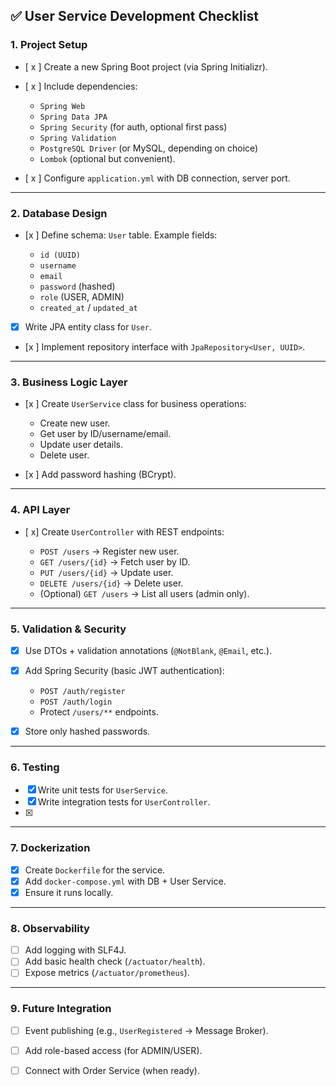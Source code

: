
## ✅ User Service Development Checklist

### 1. **Project Setup**

* [ x ] Create a new Spring Boot project (via Spring Initializr).
* [ x ] Include dependencies:

  * `Spring Web`
  * `Spring Data JPA`
  * `Spring Security` (for auth, optional first pass)
  * `Spring Validation`
  * `PostgreSQL Driver` (or MySQL, depending on choice)
  * `Lombok` (optional but convenient).
* [ x ] Configure `application.yml` with DB connection, server port.

---

### 2. **Database Design**

* [x ] Define schema: `User` table. Example fields:

  * `id (UUID)`
  * `username`
  * `email`
  * `password` (hashed)
  * `role` (USER, ADMIN)
  * `created_at` / `updated_at`
* [x] Write JPA entity class for `User`.
* [x ] Implement repository interface with `JpaRepository<User, UUID>`.

---

### 3. **Business Logic Layer**

* [x ] Create `UserService` class for business operations:

  * Create new user.
  * Get user by ID/username/email.
  * Update user details.
  * Delete user.
* [x ] Add password hashing (BCrypt).

---

### 4. **API Layer**

* [ x] Create `UserController` with REST endpoints:

  * `POST /users` → Register new user.
  * `GET /users/{id}` → Fetch user by ID.
  * `PUT /users/{id}` → Update user.
  * `DELETE /users/{id}` → Delete user.
  * (Optional) `GET /users` → List all users (admin only).

---

### 5. **Validation & Security**

* [x] Use DTOs + validation annotations (`@NotBlank`, `@Email`, etc.).
* [x] Add Spring Security (basic JWT authentication):

  * `POST /auth/register`
  * `POST /auth/login`
  * Protect `/users/**` endpoints.
* [x] Store only hashed passwords.

---

### 6. **Testing**

* [x] Write unit tests for `UserService`.
* [x] Write integration tests for `UserController`.
* [x]
---

### 7. **Dockerization**

* [x] Create `Dockerfile` for the service.
* [x] Add `docker-compose.yml` with DB + User Service.
* [x] Ensure it runs locally.

---

### 8. **Observability**

* [ ] Add logging with SLF4J.
* [ ] Add basic health check (`/actuator/health`).
* [ ] Expose metrics (`/actuator/prometheus`).

---

### 9. **Future Integration**

* [ ] Event publishing (e.g., `UserRegistered` → Message Broker).
* [ ] Add role-based access (for ADMIN/USER).
* [ ] Connect with Order Service (when ready).

